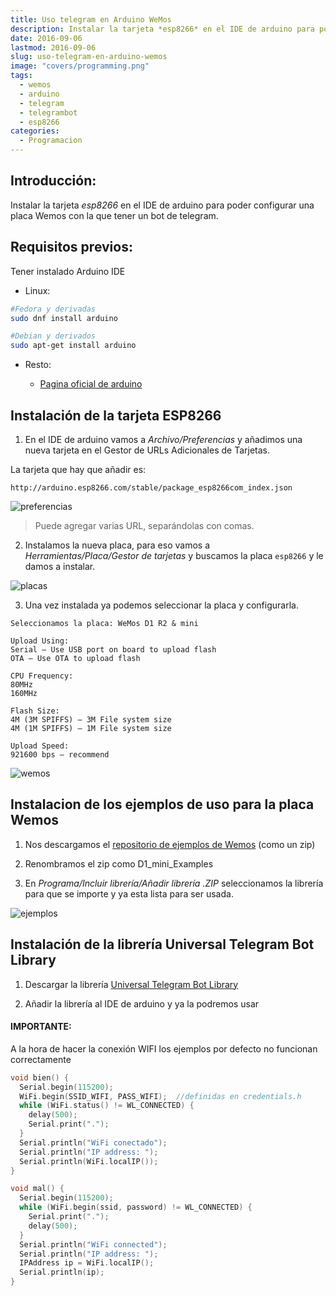 ```yaml
---
title: Uso telegram en Arduino WeMos
description: Instalar la tarjeta *esp8266* en el IDE de arduino para poder configurar una placa Wemos con la que tener un bot de telegram. 
date: 2016-09-06
lastmod: 2016-09-06
slug: uso-telegram-en-arduino-wemos
image: "covers/programming.png"
tags:
  - wemos
  - arduino
  - telegram
  - telegrambot
  - esp8266
categories:
  - Programacion
---
```



## Introducción:

Instalar la tarjeta *esp8266* en el IDE de arduino para poder configurar una placa Wemos con la que tener un bot de telegram.


## Requisitos previos:

Tener instalado Arduino IDE

- Linux:

```bash
#Fedora y derivadas
sudo dnf install arduino

#Debian y derivados
sudo apt-get install arduino
```
	
- Resto:

	- [Pagina oficial de arduino][arduino]

[arduino]: https://www.arduino.cc/en/Main/Software



## Instalación de la tarjeta ESP8266

1. En el IDE de arduino vamos a *Archivo/Preferencias* y añadimos una nueva tarjeta en el Gestor de URLs Adicionales de Tarjetas.

La tarjeta que hay que añadir es:

`http://arduino.esp8266.com/stable/package_esp8266com_index.json`

![preferencias](/images/2017/preferencias.png)

>  Puede agregar varias URL, separándolas con comas.


2. Instalamos la nueva placa, para eso vamos a *Herramientas/Placa/Gestor de tarjetas* y buscamos la placa `esp8266` y le damos a instalar.

![placas](/images/2017/placas.png)


3. Una vez instalada ya podemos seleccionar la placa y configurarla.

```
Seleccionamos la placa: WeMos D1 R2 & mini

Upload Using:
Serial – Use USB port on board to upload flash
OTA – Use OTA to upload flash

CPU Frequency:
80MHz
160MHz

Flash Size:
4M (3M SPIFFS) – 3M File system size
4M (1M SPIFFS) – 1M File system size

Upload Speed:
921600 bps – recommend
```

![wemos](/images/2017/wemos.png)



## Instalacion de los ejemplos de uso para la placa Wemos

1. Nos descargamos el [repositorio de ejemplos de Wemos][D1_mini_Examples] (como un zip)


2. Renombramos el zip como D1_mini_Examples

3. En *Programa/Incluir librería/Añadir librería .ZIP* seleccionamos la librería para que se importe y ya esta lista para ser usada.

![ejemplos](/images/2017/ejemploswemos.png)

[D1_mini_Examples]: https://github.com/wemos/D1_mini_Examples



## Instalación de la librería Universal Telegram Bot Library


1. Descargar la librería [Universal Telegram Bot Library][telebot]

2. Añadir la librería al IDE de arduino y ya la podremos usar


[telebot]: https://github.com/witnessmenow/Universal-Arduino-Telegram-Bot

#### IMPORTANTE:

A la hora de hacer la conexión WIFI los ejemplos por defecto no funcionan correctamente

```c
void bien() {
  Serial.begin(115200);
  WiFi.begin(SSID_WIFI, PASS_WIFI);  //definidas en credentials.h
  while (WiFi.status() != WL_CONNECTED) {
    delay(500);
    Serial.print(".");
  }
  Serial.println("WiFi conectado");
  Serial.println("IP address: ");
  Serial.println(WiFi.localIP());
}

void mal() {
  Serial.begin(115200);
  while (WiFi.begin(ssid, password) != WL_CONNECTED) {
    Serial.print(".");
    delay(500);
  }
  Serial.println("WiFi connected");
  Serial.println("IP address: ");
  IPAddress ip = WiFi.localIP();
  Serial.println(ip);
}
```
